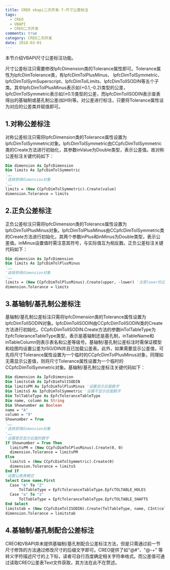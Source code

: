 ```yaml
---
title: CREO vbapi二次开发-7-尺寸公差标注
tags:
  - CREO
  - VBAPI
  - CREO二次开发
comments: true
category: CREO二次开发
date: 2018-03-01
---
```


本节介绍VBAPI尺寸公差标注功能。

尺寸公差标注只需要修改IpfcDimension类的Tolerance属性即可。Tolerance属性为IpfcDimTolerance类，有IpfcDimTolPlusMinus、 IpfcDimTolSymmetric、IpfcDimTolSymSuperscript、IpfcDimTolLimits、IpfcDimTolISODIN等五个子类。其中IpfcDimTolPlusMinus表示如(+0.1,-0.2)类型的公差，IpfcDimTolSymmetric表示如(±0.1)类型的公差，而IpfcDimTolISODIN表示查表得出的基轴制或基孔制公差(如H9)等。对公差进行标注，只要将Tolerance属性设为对应的公差类并赋值即可。

## 1.对称公差标注

对称公差标注只需将IpfcDimension类的Tolerance属性设置为IpfcDimTolSymmetric对象。IpfcDimTolSymmetric由CCpfcDimTolSymmetric类的Create方法进行初始化，其参数inValue为Double类型，表示公差值。故对称公差标注关键代码如下：

```vb
Dim dimension As IpfcDimension
Dim limits As IpfcDimTolSymmetric
'……
'选择获得dimension对象
'……
limits = (New CCpfcDimTolSymmetric).Create(value)
dimension.Tolerance = limits
```

## 2.正负公差标注

正负公差标注只需将IpfcDimension类的Tolerance属性设置为IpfcDimTolPlusMinus对象。IpfcDimTolPlusMinus由CCpfcDimTolSymmetric类的Create方法进行初始化，其两个参数inPlus和inMinus为Double类型，表示公差值。inMinus设置值时需注意其符号，与实际值互为相反数。正负公差标注关键代码如下：

```vb
Dim dimension As IpfcDimension
Dim limits As IpfcDimTolPlusMinus
'……
'选择获得dimension对象
'……
limits = (New CCpfcDimTolPlusMinus).Create(upper, -lower) '注意lower的正负号
dimension.Tolerance = limits
```

## 3.基轴制/基孔制公差标注

基轴制/基孔制公差标注只需将IpfcDimension类的Tolerance属性设置为IpfcDimTolISODIN对象。IpfcDimTolISODIN由CCpfcDimTolISODIN类的Create方法进行初始化。CCpfcDimTolISODIN.Create方法的参数inTolTableType为EpfcToleranceTableType类型，表示是基轴制还是基孔制，inTableName和inTableColumn则表示表名和公差等级号。基轴制/基孔制公差标注时需保证模型和绘图均设置公差为ISO/DIN并且已加载公差表。此外，如果需要显示公差值，可先将尺寸Tolerance属性设置为一个临时的CCpfcDimTolPlusMinus对象，同理如无需显示公差值，则将尺寸Tolerance属性设置为一个临时的CCpfcDimTolSymmetric对象。基轴制/基孔制公差标注关键代码如下：

```vb
Dim dimension As IpfcDimension
Dim limitstab As IpfcDimTolISODIN
Dim limitsPM As IpfcDimTolPlusMinus '设置显示后面数字
Dim limitsS As IpfcDimTolSymmetric '设置不显示后面数字
Dim TolTableType As EpfcToleranceTableType
Dim name, column As String
Dim Shownumber as Boolean
name = "A"
column = "9"
Shownumber = True
'……
'选择获得dimension对象
'……
'设置是否显示后面的数字
If Shownumber = True Then
  limitsPM = (New CCpfcDimTolPlusMinus).Create(0, 0)
  dimension.Tolerance = limitsPM
Else
  limitsS = (New CCpfcDimTolSymmetric).Create(0)
  dimension.Tolerance = limitsS
End If
'设置公差表模式
Select Case name.First
  Case "A" To "Z"
      TolTableType = EpfcToleranceTableType.EpfcTOLTABLE_HOLES
  Case "a" To "z"
      TolTableType = EpfcToleranceTableType.EpfcTOLTABLE_SHAFTS
End Select
limitstab = (New CCpfcDimTolISODIN).Create(TolTableType, name, CInt(column))
dimension.Tolerance = limitstab
```

## 4.基轴制/基孔制配合公差标注

CREO和VBAPI并未提供基轴制/基孔制配合公差标注方法，但是只需通过前一节尺寸修饰的方法通过修改尺寸的后缀文字即可。CREO提供了如"@#"、"@-+" 等转义字符描述尺寸的上下标，读者可自行百度确定相关字符串格式。而公差值可通过读取CREO公差表Text文件获取，其方法在此不在赘述。